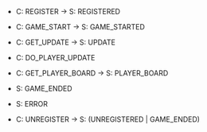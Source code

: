 * C: REGISTER -> S: REGISTERED

* C: GAME_START -> S: GAME_STARTED
* C: GET_UPDATE -> S: UPDATE
* C: DO_PLAYER_UPDATE
* C: GET_PLAYER_BOARD -> S: PLAYER_BOARD
* S: GAME_ENDED
* S: ERROR

* C: UNREGISTER -> S: (UNREGISTERED | GAME_ENDED)
